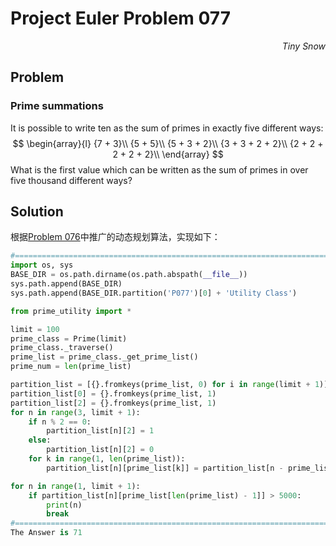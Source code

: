 # Project Euler	Problem 077

<p align="right"><i>Tiny Snow</i></p>



## Problem

### Prime summations

It is possible to write ten as the sum of primes in exactly five different ways:
$$
\begin{array}{l}
{7 + 3}\\
{5 + 5}\\
{5 + 3 + 2}\\
{3 + 3 + 2 + 2}\\
{2 + 2 + 2 + 2 + 2}\\
\end{array}
$$
What is the first value which can be written as the sum of primes in over five thousand different ways?



## Solution

根据[Problem 076](../P076/P076_Note.md)中推广的动态规划算法，实现如下：

```python
#=================================================================================Solution
import os, sys
BASE_DIR = os.path.dirname(os.path.abspath(__file__))
sys.path.append(BASE_DIR)
sys.path.append(BASE_DIR.partition('P077')[0] + 'Utility Class')

from prime_utility import *

limit = 100
prime_class = Prime(limit)
prime_class._traverse()
prime_list = prime_class._get_prime_list()
prime_num = len(prime_list)

partition_list = [{}.fromkeys(prime_list, 0) for i in range(limit + 1)]
partition_list[0] = {}.fromkeys(prime_list, 1)
partition_list[2] = {}.fromkeys(prime_list, 1)
for n in range(3, limit + 1):
    if n % 2 == 0:
        partition_list[n][2] = 1
    else:
        partition_list[n][2] = 0
    for k in range(1, len(prime_list)):
        partition_list[n][prime_list[k]] = partition_list[n - prime_list[k]][prime_list[k]] + partition_list[n][prime_list[k - 1]]

for n in range(1, limit + 1):
    if partition_list[n][prime_list[len(prime_list) - 1]] > 5000:
        print(n)
        break
#=================================================================================Answer
The Answer is 71
```

